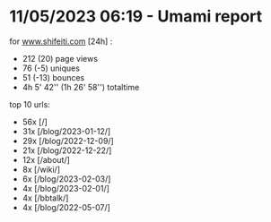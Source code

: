 # 11/05/2023 06:19 - Umami report
for www.shifeiti.com [24h] :

 - 212 (20) page views
 - 76 (-5) uniques
 - 51 (-13) bounces
 - 4h 5' 42'' (1h 26' 58'') totaltime


top 10 urls:
 - 56x [/]
 - 31x [/blog/2023-01-12/]
 - 29x [/blog/2022-12-09/]
 - 21x [/blog/2022-12-22/]
 - 12x [/about/]
 - 8x [/wiki/]
 - 6x [/blog/2023-02-03/]
 - 4x [/blog/2023-02-01/]
 - 4x [/bbtalk/]
 - 4x [/blog/2022-05-07/]


